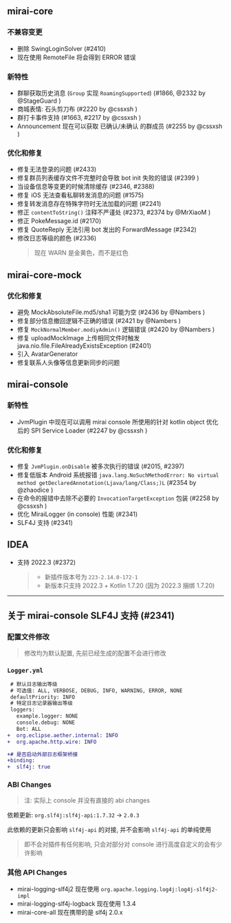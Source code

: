 ## mirai-core

### 不兼容变更

- 删除 SwingLoginSolver (#2410)
- 现在使用 RemoteFile 将会得到 ERROR 错误

### 新特性

- 群聊获取历史消息 (`Group` 实现 `RoamingSupported`) (#1866, @2332 by @StageGuard )
- 商城表情: 石头剪刀布 (#2220 by @cssxsh )
- 群打卡事件支持 (#1663, #2217 by @cssxsh )
- Announcement 现在可以获取 已确认/未确认 的群成员 (#2255 by @cssxsh )

### 优化和修复

- 修复无法登录的问题 (#2433)
- 修复群员列表缓存文件不完整时会导致 bot init 失败的错误 (#2399 )
- 当设备信息等变更的时候清除缓存 (#2346, #2388)
- 修复 iOS 无法查看私聊转发消息的问题 (#1575)
- 修复转发消息存在特殊字符时无法加载的问题 (#2241)
- 修正 `contentToString()` 注释不严谨处 (#2373, #2374 by @MrXiaoM )
- 修正 PokeMessage.id (#2170)
- 修复 QuoteReply 无法引用 bot 发出的 ForwardMessage (#2342)
- 修改日志等级的颜色 (#2336)
  > 现在 WARN 是金黄色，而不是红色



## mirai-core-mock

### 优化和修复

- 避免 MockAbsoluteFile.md5/sha1 可能为空 (#2436 by @Nambers )
- 修复部分信息撤回逻辑不正确的错误 (#2421 by @Nambers )
- 修复 `MockNormalMember.modiyAdmin()` 逻辑错误 (#2420 by @Nambers )
- 修复 uploadMockImage 上传相同文件时触发 java.nio.file.FileAlreadyExistsException (#2401)
- 引入 AvatarGenerator
- 修复联系人头像等信息更新同步的问题

## mirai-console

### 新特性

- JvmPlugin 中现在可以调用 mirai console 所使用的针对 kotlin object 优化后的 SPI Service Loader (#2247 by @cssxsh )

### 优化和修复

- 修复 `JvmPlugin.onDisable` 被多次执行的错误 (#2015, #2397)
- 修复低版本 Android 系统报错 `java.lang.NoSuchMethodError: No virtual method getDeclaredAnnotation(Ljava/lang/Class;)L` (#2354 by @zhaodice )
- 在命令的报错中去除不必要的 `InvocationTargetException` 包装 (#2258 by @cssxsh )
- 优化 MiraiLogger (in console) 性能 (#2341)
- SLF4J 支持 (#2341)

## IDEA

- 支持 2022.3 (#2372)
  > - 新插件版本号为 `223-2.14.0-172-1`
  > - 新版本只支持 2022.3 + Kotlin 1.7.20 (因为 2022.3 捆绑 1.7.20)

---------------

## 关于 mirai-console SLF4J 支持 (#2341)

### 配置文件修改

> 修改均为默认配置, 先前已经生成的配置不会进行修改

### `Logger.yml`

```diff
 # 默认日志输出等级
 # 可选值: ALL, VERBOSE, DEBUG, INFO, WARNING, ERROR, NONE
 defaultPriority: INFO
 # 特定日志记录器输出等级
 loggers: 
   example.logger: NONE
   console.debug: NONE
   Bot: ALL
+  org.eclipse.aether.internal: INFO
+  org.apache.http.wire: INFO

+# 是否启动外部日志框架桥接
+binding: 
+  slf4j: true
```

### ABI Changes

> 注: 实际上 console 并没有直接的 abi changes

依赖更新: `org.slf4j:slf4j-api:1.7.32` -> `2.0.3`

此依赖的更新只会影响 `slf4j-api` 的对接, 并不会影响 `slf4j-api` 的单纯使用

> 即不会对插件有任何影响, 只会对部分对 console 进行高度自定义的会有少许影响

### 其他 API Changes

- mirai-logging-slf4j2 现在使用 `org.apache.logging.log4j:log4j-slf4j2-impl`
- mirai-logging-slf4j-logback 现在使用 1.3.4
- mirai-core-all 现在携带的是 slf4j 2.0.x






